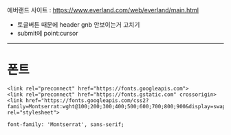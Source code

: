 에버랜드 사이트 : https://www.everland.com/web/everland/main.html

- 토글버튼 때문에 header gnb 안보이는거 고치기
- submit에 point:cursor

-----
# 폰트

```
<link rel="preconnect" href="https://fonts.googleapis.com">
<link rel="preconnect" href="https://fonts.gstatic.com" crossorigin>
<link href="https://fonts.googleapis.com/css2?family=Montserrat:wght@100;200;300;400;500;600;700;800;900&display=swap" rel="stylesheet">
```
```
font-family: 'Montserrat', sans-serif;
```
